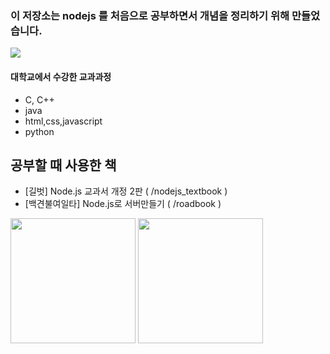 ### 이 저장소는 nodejs 를 처음으로 공부하면서 개념을 정리하기 위해 만들었습니다.

<img src="https://upload.wikimedia.org/wikipedia/commons/thumb/d/d9/Node.js_logo.svg/220px-Node.js_logo.svg.png">


#### 대학교에서 수강한 교과과정
- C, C++
- java
- html,css,javascript
- python



## 공부할 때 사용한 책
- [길벗] Node.js 교과서 개정 2판 ( /nodejs_textbook )
- [백견불여일타] Node.js로 서버만들기 ( /roadbook )

<img src="https://image.yes24.com/goods/62597864/XL" width="200">  <img src="https://image.yes24.com/goods/104209092/XL" width="200"> 




